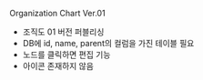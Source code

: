 Organization Chart Ver.01
  - 조직도 01 버전 퍼블리싱
  - DB에 id, name, parent의 컬럼을 가진 테이블 필요
  - 노드를 클릭하면 편집 기능
  - 아이콘 존재하지 않음